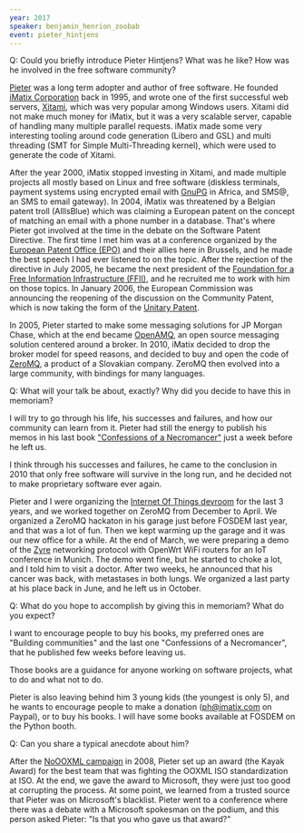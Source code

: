 ```yaml
---
year: 2017
speaker: benjamin_henrion_zoobab 
event: pieter_hintjens
---
```


Q: Could you briefly introduce Pieter Hintjens? What was he like? How was he involved in the free software community?

[Pieter](http://hintjens.com/) was a long term adopter and author of free software. He founded [iMatix Corporation](http://www.imatix.com/) back in 1995, and wrote one of the first successful web servers,
[Xitami](http://www.xitami.com/), which was very popular among Windows users. Xitami did not make much
money for iMatix, but it was a very scalable server, capable of handling many
multiple parallel requests. iMatix made some very interesting tooling around
code generation (Libero and GSL) and multi threading (SMT for Simple
Multi-Threading kernel), which were used to generate the code of Xitami.

After the year 2000, iMatix stopped investing in Xitami, and made multiple
projects all mostly based on Linux and free software (diskless terminals,
payment systems using encrypted email with [GnuPG](https://www.gnupg.org/) in Africa, and SMS@, an SMS to
email gateway). In 2004, iMatix was threatened by a Belgian patent troll
(AllIsBlue) which was claiming a European patent on the concept of matching an
email with a phone number in a database. That's where Pieter got involved at
the time in the debate on the Software Patent Directive. The first time I met
him was at a conference organized by the [European Patent Office (EPO)](https://www.epo.org/index.html) and their allies here in
Brussels, and he made the best speech I had ever listened to on the topic.
After the rejection of the directive in July 2005, he became the next
president of the [Foundation for a Free Information Infrastructure (FFII)](https://www.ffii.org/), and he recruited me to work with him on those topics. In
January 2006, the European Commission was announcing the reopening of the
discussion on the Community Patent, which is now taking the form of the [Unitary Patent](https://www.epo.org/law-practice/unitary.html).

In 2005, Pieter started to make some messaging solutions for JP Morgan Chase,
which at the end became [OpenAMQ](http://www.openamq.org/), an open source messaging solution centered around a broker. In 2010, iMatix decided to drop the broker model for
speed reasons, and decided to buy and open the code of [ZeroMQ](http://zeromq.org/), a product of a
Slovakian company. ZeroMQ then evolved into a large community, with bindings
for many languages.

Q: What will your talk be about, exactly? Why did you decide to have this in memoriam?

I will try to go through his life, his successes and failures, and how our
community can learn from it. Pieter had still the energy to publish his memos
in his last book ["Confessions of a Necromancer"](http://hintjens.com/blog:125) just a week before he left us.

I think through his successes and failures, he came to the conclusion in 2010
that only free software will survive in the long run, and he decided not to
make proprietary software ever again.

Pieter and I were organizing the [Internet Of Things devroom](https://fosdem.org/2017/schedule/track/internet_of_things/) for the last 3
years, and we worked together on ZeroMQ from December to April. We organized a
ZeroMQ hackaton in his garage just before FOSDEM last year, and that was a lot
of fun. Then we kept warming up the garage and it was our new office for a
while. At the end of March, we were preparing a demo of the [Zyre](https://github.com/zeromq/zyre) networking
protocol with OpenWrt WiFi routers for an IoT conference in Munich. The demo
went fine, but he started to choke a lot, and I told him to visit a doctor.
After two weeks, he announced that his cancer was back, with metastases in
both lungs. We organized a last party at his place back in June, and he left
us in October.

Q: What do you hope to accomplish by giving this in memoriam? What do you expect?

I want to encourage people to buy his books, my preferred ones are "Building
communities" and the last one "Confessions of a Necromancer", that he
published few weeks before leaving us.

Those books are a guidance for anyone working on software projects, what to do
and what not to do.

Pieter is also leaving behind him 3 young kids (the youngest is only 5), and
he wants to encourage people to make a donation (ph@imatix.com on Paypal), or
to buy his books. I will have some books available at FOSDEM on the Python
booth.

Q: Can you share a typical anecdote about him?

After the [NoOOXML campaign](http://noooxml.wikidot.com/) in 2008, Pieter set up an award (the Kayak Award)
for the best team that was fighting the OOXML ISO standardization at ISO. At
the end, we gave the award to Microsoft, they were just too good at
corrupting the process. At some point, we learned from a trusted source that
Pieter was on Microsoft's blacklist. Pieter went to a conference where there
was a debate with a Microsoft spokesman on the podium, and this person asked
Pieter: "Is that you who gave us that award?"
